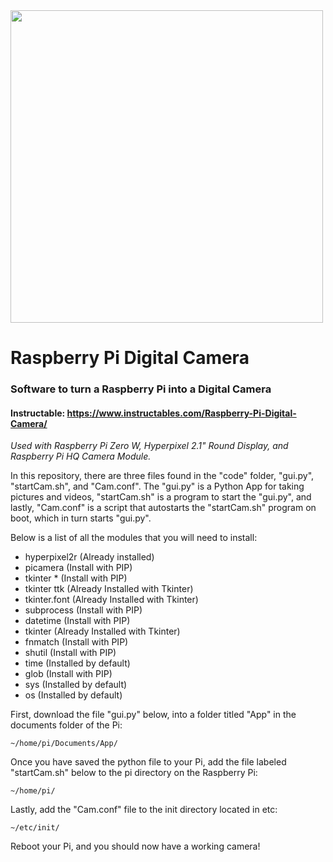 <img src="https://user-images.githubusercontent.com/106783234/224785482-4ed9fd28-42b0-4523-99ee-b58e09ab2cbc.jpg" width="500px">

# Raspberry Pi Digital Camera
### Software to turn a Raspberry Pi into a Digital Camera
#### Instructable: https://www.instructables.com/Raspberry-Pi-Digital-Camera/
*Used with Raspberry Pi Zero W, Hyperpixel 2.1" Round Display, and Raspberry Pi HQ Camera Module.*

In this repository, there are three files found in the "code" folder, "gui.py", "startCam.sh", and "Cam.conf". The "gui.py" is a Python App for taking pictures and videos, "startCam.sh" is a program to start the "gui.py", and lastly, "Cam.conf" is a script that autostarts the "startCam.sh" program on boot, which in turn starts "gui.py".

Below is a list of all the modules that you will need to install:

- hyperpixel2r (Already installed)
- picamera (Install with PIP)
- tkinter * (Install with PIP)
- tkinter ttk (Already Installed with Tkinter)
- tkinter.font (Already Installed with Tkinter)
- subprocess (Install with PIP)
- datetime (Install with PIP)
- tkinter (Already Installed with Tkinter)
- fnmatch (Install with PIP)
- shutil (Install with PIP)
- time (Installed by default)
- glob (Install with PIP)
- sys (Installed by default)
- os (Installed by default)

First, download the file "gui.py" below, into a folder titled "App" in the documents folder of the Pi:

`~/home/pi/Documents/App/`

Once you have saved the python file to your Pi, add the file labeled "startCam.sh" below to the pi directory on the Raspberry Pi:

`~/home/pi/`

Lastly, add the "Cam.conf" file to the init directory located in etc:

`~/etc/init/`

Reboot your Pi, and you should now have a working camera!


